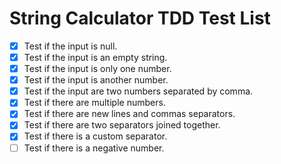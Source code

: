 # String Calculator TDD Test List

- [x] Test if the input is null. 
- [x] Test if the input is an empty string.
- [x] Test if the input is only one number.
- [x] Test if the input is another number.
- [x] Test if the input are two numbers separated by comma.
- [x] Test if there are multiple numbers.
- [x] Test if there are new lines and commas separators.
- [x] Test if there are two separators joined together.
- [x] Test if there is a custom separator.
- [ ] Test if there is a negative number.